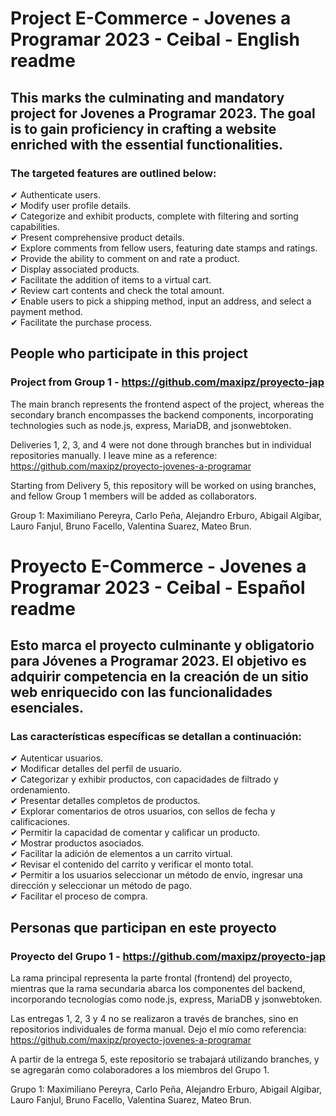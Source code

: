 # Project E-Commerce - Jovenes a Programar 2023 - Ceibal - English readme

## This marks the culminating and mandatory project for Jovenes a Programar 2023. The goal is to gain proficiency in crafting a website enriched with the essential functionalities.

### The targeted features are outlined below:

✔ Authenticate users.  
✔ Modify user profile details.  
✔ Categorize and exhibit products, complete with filtering and sorting capabilities.  
✔ Present comprehensive product details.  
✔ Explore comments from fellow users, featuring date stamps and ratings.  
✔ Provide the ability to comment on and rate a product.  
✔ Display associated products.  
✔ Facilitate the addition of items to a virtual cart.  
✔ Review cart contents and check the total amount.  
✔ Enable users to pick a shipping method, input an address, and select a payment method.  
✔ Facilitate the purchase process.  


## People who participate in this project

### Project from Group 1 - https://github.com/maxipz/proyecto-jap

The main branch represents the frontend aspect of the project, whereas the secondary branch encompasses the backend components, incorporating technologies such as node.js, express, MariaDB, and jsonwebtoken.

Deliveries 1, 2, 3, and 4 were not done through branches but in individual repositories manually. I leave mine as a reference: https://github.com/maxipz/proyecto-jovenes-a-programar

Starting from Delivery 5, this repository will be worked on using branches, and fellow Group 1 members will be added as collaborators.

Group 1: Maximiliano Pereyra, Carlo Peña, Alejandro Erburo, Abigail Algibar, Lauro Fanjul, Bruno Facello, Valentina Suarez, Mateo Brun.

# Proyecto E-Commerce - Jovenes a Programar 2023 - Ceibal - Español readme

## Esto marca el proyecto culminante y obligatorio para Jóvenes a Programar 2023. El objetivo es adquirir competencia en la creación de un sitio web enriquecido con las funcionalidades esenciales.

### Las características específicas se detallan a continuación:

✔ Autenticar usuarios.  
✔ Modificar detalles del perfil de usuario.  
✔ Categorizar y exhibir productos, con capacidades de filtrado y ordenamiento.  
✔ Presentar detalles completos de productos.  
✔ Explorar comentarios de otros usuarios, con sellos de fecha y calificaciones.  
✔ Permitir la capacidad de comentar y calificar un producto.  
✔ Mostrar productos asociados.  
✔ Facilitar la adición de elementos a un carrito virtual.  
✔ Revisar el contenido del carrito y verificar el monto total.  
✔ Permitir a los usuarios seleccionar un método de envío, ingresar una dirección y seleccionar un método de pago.  
✔ Facilitar el proceso de compra.  

## Personas que participan en este proyecto

### Proyecto del Grupo 1 - https://github.com/maxipz/proyecto-jap

La rama principal representa la parte frontal (frontend) del proyecto, mientras que la rama secundaria abarca los componentes del backend, incorporando tecnologías como node.js, express, MariaDB y jsonwebtoken.

Las entregas 1, 2, 3 y 4 no se realizaron a través de branches, sino en repositorios individuales de forma manual. Dejo el mío como referencia: https://github.com/maxipz/proyecto-jovenes-a-programar

A partir de la entrega 5, este repositorio se trabajará utilizando branches, y se agregarán como colaboradores a los miembros del Grupo 1.

Grupo 1: Maximiliano Pereyra, Carlo Peña, Alejandro Erburo, Abigail Algibar, Lauro Fanjul, Bruno Facello, Valentina Suarez, Mateo Brun.
